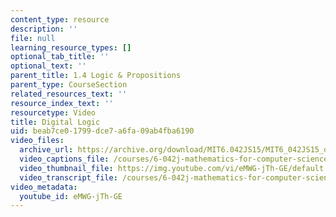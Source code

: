```yaml
---
content_type: resource
description: ''
file: null
learning_resource_types: []
optional_tab_title: ''
optional_text: ''
parent_title: 1.4 Logic & Propositions
parent_type: CourseSection
related_resources_text: ''
resource_index_text: ''
resourcetype: Video
title: Digital Logic
uid: beab7ce0-1799-dce7-a6fa-09ab4fba6190
video_files:
  archive_url: https://archive.org/download/MIT6.042JS15/MIT6_042JS15_digital_logic_ipod.mp4
  video_captions_file: /courses/6-042j-mathematics-for-computer-science-spring-2015/99937802cdb151358fcf63088c784bd5_eMWG-jTh-GE.vtt
  video_thumbnail_file: https://img.youtube.com/vi/eMWG-jTh-GE/default.jpg
  video_transcript_file: /courses/6-042j-mathematics-for-computer-science-spring-2015/c887c96d98c6416b909a437b3ef9d829_eMWG-jTh-GE.pdf
video_metadata:
  youtube_id: eMWG-jTh-GE
---
```

